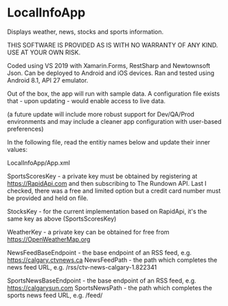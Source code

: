 # LocalInfoApp
Displays weather, news, stocks and sports information.

THIS SOFTWARE IS PROVIDED AS IS WITH NO WARRANTY OF ANY KIND. USE AT YOUR OWN RISK.

Coded using VS 2019 with Xamarin.Forms, RestSharp and Newtownsoft Json. Can be deployed to Android and iOS devices. Ran and tested using Android 8.1, API 27 emulator.

Out of the box, the app will run with sample data. A configuration file exists that - upon updating - would enable access to live data.

(a future update will include more robust support for Dev/QA/Prod environments and may include a cleaner app configuration with user-based preferences)

In the following file, read the entitiy names below and update their inner values:

LocalInfoApp/App.xml

SportsScoresKey - a private key must be obtained by registering at https://RapidApi.com and then subscribing to The Rundown API. Last I checked, there was a free and limited option but a credit card number must be provided and held on file.

StocksKey - for the current implementation based on RapidApi, it's the same key as above (SportsScoresKey)

WeatherKey -  a private key can be obtained for free from https://OpenWeatherMap.org

NewsFeedBaseEndpoint - the base endpoint of an RSS feed, e.g. https://calgary.ctvnews.ca
NewsFeedPath - the path which completes the news feed URL, e.g. /rss/ctv-news-calgary-1.822341

SportsNewsBaseEndpoint - the base endpoint of an RSS feed, e.g. https://calgarysun.com
SportsNewsPath - the path which completes the sports news feed URL, e.g. /feed/
